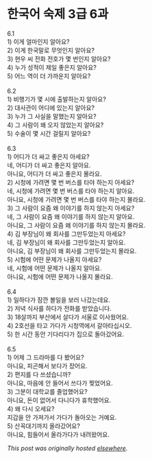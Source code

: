 # 한국어 숙제 3급 6과

<p>6.1<br>1) 이게 얼마인지 알아요?<br>2) 이게 한국말로 무엇인지 알아요?<br>3) 현우 씨 전화 전호가 몇 번인지 알아요?<br>4) 누가 성적이 제일 좋은지 알아요?<br>5) 어느 역이 더 가까운지 알아요?<br><br>6.2<br>1) 비행기가 몇 시에 출발하는지 알아요?<br>2) 대사관이 어디에 있는지 알아요?<br>3) 누가 그 사실을 말했는지 알아요?<br>4) 그 사람이 왜 오지 않았는지 알아요?<br>5) 수술이 몇 시간 걸릴지 알아요?<br><br>6.3<br>1) 어디가 더 싸고 좋은지 아세요?<br>네, 어디가 더 싸고 좋은지 알아요.<br>아니요, 어디가 더 싸고 좋은지 몰라요.<br>2) 시청에 가려면 몇 번 버스를 타야 하는지 아세요?<br>네, 시청에 가려면 몇 번 버스를 타야 하는지 알아요.<br>아니요, 시청에 가려면 몇 번 버스를 타야 하는지 몰라요.<br>3) 그 사람이 요즘 왜 이야기를 하지 않는지 아세요?<br>네, 그 사람이 요즘 왜 이야기를 하지 않는지 알아요.<br>아니요, 그 사람이 요즘 왜 이야기를 하지 않는지 몰라요.<br>4) 김 부장님이 왜 회사를 그만두었는지 아세요?<br>네, 김 부장님이 왜 회사를 그만두었는지 알아요.<br>아니요, 김 부장님이 왜 회사를 그만두었는지 몰라요.<br>5) 시험에 어떤 문제가 나올지 아세요?<br>네, 시험에 어떤 문제가 나올지 알아요.<br>아니요, 시험에 어떤 문제가 나올지 몰라요.<br><br>6.4<br>1) 일하다가 잠깐 볼일을 보러 나갔는데요.<br>2) 저녁 식사를 하다가 전화를 받았습니다.<br>3) 18살까지 부산에서 살다가 서울로 이사웠어요.<br>4) 2호선을 타고 가다가 시청역에서 갈아타십시오.<br>5) 한 시간 동안 기다리다가 집으로 돌아갔어요.<br><br>6.5<br>1) 어제 그 드라마를 다 봤어요?<br>아니요, 피곤해서 보다가 잤어요.<br>2) 편지를 다 쓰셨습니까?<br>아니요, 마음에 안 들어서 쓰다가 찢었어요.<br>3) 그분이 대학교를 졸업했어요?<br>아니요, 돈이 없어서 다니다가 휴학했어요.<br>4) 왜 다시 오세요?<br>지갑을 안 가져가서 가다가 돌아오는 거예요.<br>5) 산꼭대기까지 올라갔어요?<br>아니요, 힘들어서 올라가다가 내려왔어요.</p>


*This post was originally hosted [elsewhere](http://planspace.blogspot.com/2009/04/3-6.html).*
